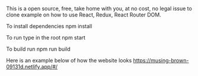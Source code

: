 This is a open source, free, take home with you, at no cost, no legal issue to clone example on how to use React, Redux, React Router DOM.

To install dependencies
npm install

To run type in the root
npm start

To build run
npm run build

Here is an example below of how the website looks https://musing-brown-09131d.netlify.app/#/
